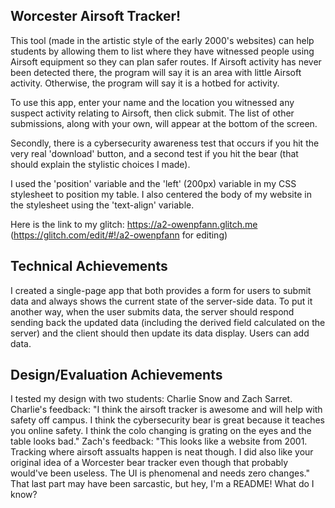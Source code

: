 ## Worcester Airsoft Tracker!
This tool (made in the artistic style of the early 2000's websites) can help students by allowing them to list
where they have witnessed people using Airsoft equipment so they can plan safer routes.  If Airsoft activity
has never been detected there, the program will say it is an area with little Airsoft activity.  Otherwise, the
program will say it is a hotbed for activity.

To use this app, enter your name and the location you witnessed any suspect activity relating to Airsoft, then click
submit.  The list of other submissions, along with your own, will appear at the bottom of the screen.

Secondly, there is a cybersecurity awareness test that occurs if you hit the very real 'download' button, and a
second test if you hit the bear (that should explain the stylistic choices I made).

I used the 'position' variable and the 'left' (200px) variable in my CSS stylesheet to position my table.  I also
centered the body of my website in the stylesheet using the 'text-align' variable.

Here is the link to my glitch: https://a2-owenpfann.glitch.me (https://glitch.com/edit/#!/a2-owenpfann for editing)

## Technical Achievements
I created a single-page app that both provides a form for users to submit data and always shows the current state of the server-side data. To put it another way, when the user submits data, the server should respond sending back the updated data (including the derived field calculated on the server) and the client should then update its data display.
Users can add data.

## Design/Evaluation Achievements
I tested my design with two students: Charlie Snow and Zach Sarret.
Charlie's feedback: "I think the airsoft tracker is awesome and will help with safety off campus.  I think the cybersecurity bear is great because it
teaches you online safety.  I think the colo changing is grating on the eyes and the table looks bad."
Zach's feedback: "This looks like a website from 2001.  Tracking where airsoft assualts happen is neat though.  I did also like your original idea of
a Worcester bear tracker even though that probably would've been useless.  The UI is phenomenal and needs zero changes."  That last part may have been
sarcastic, but hey, I'm a README!  What do I know?
